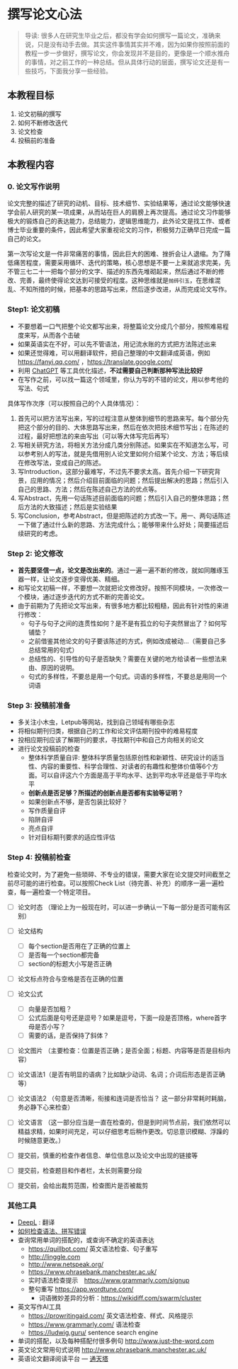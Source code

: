 # 撰写论文心法

> 导读: 很多人在研究生毕业之后，都没有学会如何撰写一篇论文，准确来说，只是没有动手去做。其实这件事情其实并不难，因为如果你按照前面的教程一步一步做好，撰写论文，你会发现并不是目的，更像是一个顺水推舟的事情，对之前工作的一种总结。但从具体行动的层面，撰写论文还是有一些技巧，下面我分享一些经验。
>
## 本教程目标
1. 论文初稿的撰写
2. 如何不断修改迭代
3. 论文检查
4. 投稿前的准备
## 本教程内容

### 0. 论文写作说明

论文完整的描述了研究的动机、目标、技术细节、实验结果等，通过论文能够快速学会前人研究的某一项成果，从而站在巨人的肩膀上再次提高。通过论文习作能够极大的锻炼自己的表达能力，总结能力，逻辑思维能力，此外论文是找工作、或者博士毕业重要的条件，因此希望大家重视论文的习作，积极努力正确早日完成一篇自己的论文。

第一次写论文是一件非常痛苦的事情，因此巨大的困难、挫折会让人退缩。为了降低痛苦程度，需要采用循环、迭代的策略，核心思想是不要一上来就追求完美，先不管三七二十一把每个部分的文字、描述的东西先堆砌起来，然后通过不断的修改、完善，最终使得论文达到可接受的程度。这种思维就是`抛砖引玉`，在思维混乱、不知所措的时候，把基本的思路写出来，然后逐步改进，从而完成论文写作。

### Step1: 论文初稿

* 不要想着一口气把整个论文都写出来，将整篇论文分成几个部分，按照难易程度来写，从而各个击破
* 如果英语实在不好，可以先不管语法，用记流水账的方式把方法陈述出来
* 如果还觉得难，可以用翻译软件，把自己整理的中文翻译成英语，例如 https://fanyi.qq.com/ ，https://translate.google.com/ 
* 利用 [ChatGPT](https://chat.openai.com/) 等工具优化描述，**不过需要自己判断那种写法比较好**
* 在写作之前，可以找一篇这个领域里，你认为写的不错的论文，用以参考他的写法、句式

具体写作次序（可以按照自己的个人具体情况）：

1. 首先可以把方法写出来，写的过程注意从整体到细节的思路来写。每个部分先把这个部分的目的、大体思路写出来，然后在依次把技术细节写出；在陈述的过程，最好把想法的来由写出（可以等大体写完后再写）
2. 写相关研究方法，将相关方法分成几类分别陈述。如果实在不知道怎么写，可以参考别人的写法，就是先借用别人论文里如何介绍某个论文、方法；等后续在修改写法，变成自己的陈述。
3. 写Introduction，这部分最难写，不过先不要求太高。首先介绍一下研究背景，应用的情况；然后介绍目前面临的问题；然后提出解决的思路；然后引入自己的思路、方法；然后在陈述自己方法的优点等。
4. 写Abstract，先用一句话陈述目前面临的问题；然后引入自己的整体思路；然后方法的大致描述；然后是实验结果
5. 写Conclusion，参考Abstract，但是把陈述的方式改一下。用一、两句话陈述一下做了通过什么新的思路、方法完成什么；能够带来什么好处；简要描述后续研究的考虑。

### Step 2: 论文修改

* **首先要坚信一点，论文是改出来的**。通过一遍一遍不断的修改，就如同雕琢玉器一样，让论文逐步变得优美、精细。
* 和写论文初稿一样，不要想一次就把论文修改好。按照不同模块，一次修改一个模块，通过逐步迭代的方式不断的完善论文。
* 由于前期为了先把论文写出来，有很多地方都比较粗糙，因此有针对性的来进行修改：
  - 句子与句子之间的连贯性如何？是不是有孤立的句子突然冒出了？如何写铺垫？
  - 之前借鉴其他论文的句子要该陈述的方式，例如改成被动...（需要自己多总结常用的句式）
  - 总结性的、引导性的句子是否缺失？需要在关键的地方给读者一些想法来由、原因的说明。
  - 句式的多样性，不要总是用一个句式。词语的多样性，不要总是用同一个词语

### Step 3: 投稿前准备

* 多关注小木虫，Letpub等网站，找到自己领域有哪些杂志
* 将相似期刊归类，根据自己的工作和论文评估期刊投中的难易程度
* 投相应期刊应该了解期刊的要求，寻找期刊中和自己方向相关的论文
* 进行论文投稿前的检查
  - 整体科学质量自评: 整体科学质量包括原创性和新颖性、研究设计的适当性、内容的重要性、科学合理性、对读者的有趣性和整体价值等6个方面。可以自评这六个方面是高于平均水平、达到平均水平还是低于平均水平
  - **创新点是否足够？所描述的创新点是否都有实验等证明？**
  - 如果创新点不够，是否包装比较好？
  - 写作质量自评
  - 陷阱自评
  - 亮点自评
  - 针对目标期刊要求的适应性评估

### Step 4: 投稿前检查

检查论文时，为了避免一些琐碎、不专业的错误，需要大家在论文提交时间截至之前尽可能的进行检查。可以按照Check List（待完善、补充）的顺序一遍一遍检查，每一遍检查一个特定项目。

* [ ] 论文时态 （理论上为一般现在时，可以进一步确认一下每一部分是否可能有区别）
* [ ] 论文结构
  * [ ] 每个section是否用在了正确的位置上
  * [ ] 是否每一个section都完备
  * [ ] section的标题大小写是否正确
* [ ] 论文标点符合与空格是否在正确的位置
* [ ] 论文公式 
  * [ ] 向量是否加粗？
  * [ ] 公式后面是句号还是逗号？如果是逗号，下面一段是否顶格，where首字母是否小写？
  * [ ] 需要的话，是否保持了斜体？
* [ ] 论文图片 （主要检查：位置是否正确；是否全面；标题、内容等是否是目标内容）
* [ ] 论文语法1（是否有明显的语病？比如缺少动词、名词；介词后形态是否正确等）
* [ ] 论文语法2 （句意是否清晰，衔接和连词是否恰当？ 这一部分非常耗时耗脑，务必静下心来检查）
* [ ] 论文语言 （这一部分应当是一直在检查的，但是到时间节点前，我们依然可以精益求精，如果时间充足，可以仔细思考后稍作更改。切忌意识模糊、浮躁的时候随意更改。）

* [ ] 提交前，慎重的检查作者信息、单位信息以及论文中出现的链接等
* [ ] 提交前，检查题目和作者栏，太长则需要分段
* [ ] 提交前，会给出裁剪范围，检查图片是否被裁剪

### 其他工具

* [DeepL](https://www.deepl.com) : 翻译
* [如何检查语法、拼写错误](GrammarCheck.md)
* 查询常用单词的搭配的，或查询不确定的英语表达
  - https://quillbot.com/ 英文语法检查、句子重写
  - http://linggle.com
  - http://www.netspeak.org/
  - https://www.phrasebank.manchester.ac.uk/
  - 实时语法检查提示　https://www.grammarly.com/signup 
  - 整句重写 https://app.wordtune.com/
    - 词语微妙差异的分析：https://wikidiff.com/swarm/cluster
* 英文写作AI工具
  * https://prowritingaid.com/ 英文语法检查、样式、风格提示
  * https://www.grammarly.com/ 语法检查
  * https://ludwig.guru/ sentence search engine 
* 单词的搭配，以及每种搭配付很多例句 http://www.just-the-word.com
* 英文论文常用句式说明 http://www.phrasebank.manchester.ac.uk/
* 英语论文翻译阅读平台 — [通天塔](https://zhuanlan.zhihu.com/p/469142655)